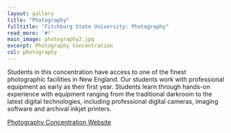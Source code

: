 ```yaml
---
layout: gallery
title: "Photography"
fulltitle: "Fitchburg State University: Photography"
read_more: '#!'
main_image: photography2.jpg
excerpt: Photography Concentration
col: photography
---
```

Students in this concentration have access to one of the finest photographic facilities in New England. Our students work with professional equipment as early as their first year. Students learn through hands-on experience with equipment ranging from the traditional darkroom to the latest digital technologies, including professional digital cameras, imaging software and archival inkjet printers.

[Photography Concentration Website](http://www.fitchburgstate.edu/academics/undergraduate/undergraduate-day-programs/communications-media/communications-media-photography-concentration/)
